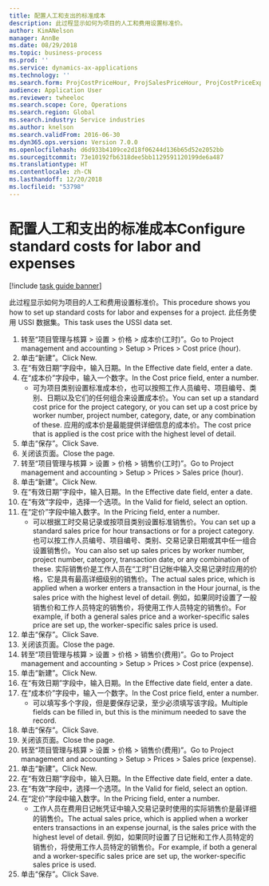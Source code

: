 ```yaml
---
title: 配置人工和支出的标准成本
description: 此过程显示如何为项目的人工和费用设置标准价。
author: KimANelson
manager: AnnBe
ms.date: 08/29/2018
ms.topic: business-process
ms.prod: ''
ms.service: dynamics-ax-applications
ms.technology: ''
ms.search.form: ProjCostPriceHour, ProjSalesPriceHour, ProjCostPriceExpense, ProjSalesPriceCost
audience: Application User
ms.reviewer: twheeloc
ms.search.scope: Core, Operations
ms.search.region: Global
ms.search.industry: Service industries
ms.author: knelson
ms.search.validFrom: 2016-06-30
ms.dyn365.ops.version: Version 7.0.0
ms.openlocfilehash: d6d933b4109ce2d18f06244d136b65d52e2052bb
ms.sourcegitcommit: 73e10192fb6318dee5bb1129591120199de6a487
ms.translationtype: HT
ms.contentlocale: zh-CN
ms.lasthandoff: 12/20/2018
ms.locfileid: "53798"
---
```

# <a name="configure-standard-costs-for-labor-and-expenses"></a><span data-ttu-id="9f049-103">配置人工和支出的标准成本</span><span class="sxs-lookup"><span data-stu-id="9f049-103">Configure standard costs for labor and expenses</span></span>

[!include [task guide banner](../../includes/task-guide-banner.md)]

<span data-ttu-id="9f049-104">此过程显示如何为项目的人工和费用设置标准价。</span><span class="sxs-lookup"><span data-stu-id="9f049-104">This procedure shows you how to set up standard costs for labor and expenses for a project.</span></span> <span data-ttu-id="9f049-105">此任务使用 USSI 数据集。</span><span class="sxs-lookup"><span data-stu-id="9f049-105">This task uses the USSI data set.</span></span>

1. <span data-ttu-id="9f049-106">转至“项目管理与核算 > 设置 > 价格 > 成本价(工时)”。</span><span class="sxs-lookup"><span data-stu-id="9f049-106">Go to Project management and accounting > Setup > Prices > Cost price (hour).</span></span>
2. <span data-ttu-id="9f049-107">单击“新建”。</span><span class="sxs-lookup"><span data-stu-id="9f049-107">Click New.</span></span>
3. <span data-ttu-id="9f049-108">在“有效日期”字段中，输入日期。</span><span class="sxs-lookup"><span data-stu-id="9f049-108">In the Effective date field, enter a date.</span></span>
4. <span data-ttu-id="9f049-109">在“成本价”字段中，输入一个数字。</span><span class="sxs-lookup"><span data-stu-id="9f049-109">In the Cost price field, enter a number.</span></span>
    * <span data-ttu-id="9f049-110">可为项目类别设置标准成本价，也可以按照工作人员编号、项目编号、类别、日期以及它们的任何组合来设置成本价。</span><span class="sxs-lookup"><span data-stu-id="9f049-110">You can set up a standard cost price for the project category, or you can set up a cost price by worker number, project number, category, date, or any combination of these.</span></span> <span data-ttu-id="9f049-111">应用的成本价是最能提供详细信息的成本价。</span><span class="sxs-lookup"><span data-stu-id="9f049-111">The cost price that is applied is the cost price with the highest level of detail.</span></span>  
5. <span data-ttu-id="9f049-112">单击“保存”。</span><span class="sxs-lookup"><span data-stu-id="9f049-112">Click Save.</span></span>
6. <span data-ttu-id="9f049-113">关闭该页面。</span><span class="sxs-lookup"><span data-stu-id="9f049-113">Close the page.</span></span>
7. <span data-ttu-id="9f049-114">转至“项目管理与核算 > 设置 > 价格 > 销售价(工时)”。</span><span class="sxs-lookup"><span data-stu-id="9f049-114">Go to Project management and accounting > Setup > Prices > Sales price (hour).</span></span>
8. <span data-ttu-id="9f049-115">单击“新建”。</span><span class="sxs-lookup"><span data-stu-id="9f049-115">Click New.</span></span>
9. <span data-ttu-id="9f049-116">在“有效日期”字段中，输入日期。</span><span class="sxs-lookup"><span data-stu-id="9f049-116">In the Effective date field, enter a date.</span></span>
10. <span data-ttu-id="9f049-117">在“有效”字段中，选择一个选项。</span><span class="sxs-lookup"><span data-stu-id="9f049-117">In the Valid for field, select an option.</span></span>
11. <span data-ttu-id="9f049-118">在“定价”字段中输入数字。</span><span class="sxs-lookup"><span data-stu-id="9f049-118">In the Pricing field, enter a number.</span></span>
    * <span data-ttu-id="9f049-119">可以根据工时交易记录或按项目类别设置标准销售价。</span><span class="sxs-lookup"><span data-stu-id="9f049-119">You can set up a standard sales price for hour transactions or for a project category.</span></span> <span data-ttu-id="9f049-120">也可以按工作人员编号、项目编号、类别、交易记录日期或其中任一组合设置销售价。</span><span class="sxs-lookup"><span data-stu-id="9f049-120">You can also set up sales prices by worker number, project number, category, transaction date, or any combination of these.</span></span> <span data-ttu-id="9f049-121">实际销售价是工作人员在“工时”日记帐中输入交易记录时应用的价格，它是具有最高详细级别的销售价。</span><span class="sxs-lookup"><span data-stu-id="9f049-121">The actual sales price, which is applied when a worker enters a transaction in the Hour journal, is the sales price with the highest level of detail.</span></span> <span data-ttu-id="9f049-122">例如，如果同时设置了一般销售价和工作人员特定的销售价，将使用工作人员特定的销售价。</span><span class="sxs-lookup"><span data-stu-id="9f049-122">For example, if both a general sales price and a worker-specific sales price are set up, the worker-specific sales price is used.</span></span>  
12. <span data-ttu-id="9f049-123">单击“保存”。</span><span class="sxs-lookup"><span data-stu-id="9f049-123">Click Save.</span></span>
13. <span data-ttu-id="9f049-124">关闭该页面。</span><span class="sxs-lookup"><span data-stu-id="9f049-124">Close the page.</span></span>
14. <span data-ttu-id="9f049-125">转至“项目管理与核算 > 设置 > 价格 > 销售价(费用)”。</span><span class="sxs-lookup"><span data-stu-id="9f049-125">Go to Project management and accounting > Setup > Prices > Cost price (expense).</span></span>
15. <span data-ttu-id="9f049-126">单击“新建”。</span><span class="sxs-lookup"><span data-stu-id="9f049-126">Click New.</span></span>
16. <span data-ttu-id="9f049-127">在“有效日期”字段中，输入日期。</span><span class="sxs-lookup"><span data-stu-id="9f049-127">In the Effective date field, enter a date.</span></span>
17. <span data-ttu-id="9f049-128">在“成本价”字段中，输入一个数字。</span><span class="sxs-lookup"><span data-stu-id="9f049-128">In the Cost price field, enter a number.</span></span>
    * <span data-ttu-id="9f049-129">可以填写多个字段，但是要保存记录，至少必须填写该字段。</span><span class="sxs-lookup"><span data-stu-id="9f049-129">Multiple fields can be filled in, but this is the minimum needed to save the record.</span></span>  
18. <span data-ttu-id="9f049-130">单击“保存”。</span><span class="sxs-lookup"><span data-stu-id="9f049-130">Click Save.</span></span>
19. <span data-ttu-id="9f049-131">关闭该页面。</span><span class="sxs-lookup"><span data-stu-id="9f049-131">Close the page.</span></span>
20. <span data-ttu-id="9f049-132">转至“项目管理与核算 > 设置 > 价格 > 销售价(费用)”。</span><span class="sxs-lookup"><span data-stu-id="9f049-132">Go to Project management and accounting > Setup > Prices > Sales price (expense).</span></span>
21. <span data-ttu-id="9f049-133">单击“新建”。</span><span class="sxs-lookup"><span data-stu-id="9f049-133">Click New.</span></span>
22. <span data-ttu-id="9f049-134">在“有效日期”字段中，输入日期。</span><span class="sxs-lookup"><span data-stu-id="9f049-134">In the Effective date field, enter a date.</span></span>
23. <span data-ttu-id="9f049-135">在“有效”字段中，选择一个选项。</span><span class="sxs-lookup"><span data-stu-id="9f049-135">In the Valid for field, select an option.</span></span>
24. <span data-ttu-id="9f049-136">在“定价”字段中输入数字。</span><span class="sxs-lookup"><span data-stu-id="9f049-136">In the Pricing field, enter a number.</span></span>
    * <span data-ttu-id="9f049-137">工作人员在费用日记帐凭证中输入交易记录时使用的实际销售价是最详细的销售价。</span><span class="sxs-lookup"><span data-stu-id="9f049-137">The actual sales price, which is applied when a worker enters transactions in an expense journal, is the sales price with the highest level of detail.</span></span> <span data-ttu-id="9f049-138">例如，如果同时设置了日记帐和工作人员特定的销售价，将使用工作人员特定的销售价。</span><span class="sxs-lookup"><span data-stu-id="9f049-138">For example, if both a general and a worker-specific sales price are set up, the worker-specific sales price is used.</span></span>  
25. <span data-ttu-id="9f049-139">单击“保存”。</span><span class="sxs-lookup"><span data-stu-id="9f049-139">Click Save.</span></span>

